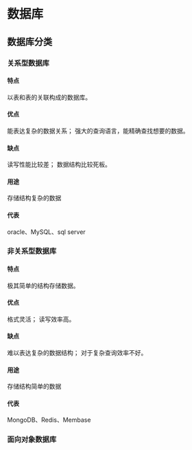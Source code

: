 # 数据库

## 数据库分类

### 关系型数据库


#### 特点

以表和表的关联构成的数据库。

#### 优点

能表达复杂的数据关系；
强大的查询语言，能精确查找想要的数据。

#### 缺点

读写性能比较差；
数据结构比较死板。


#### 用途

存储结构复杂的数据


#### 代表

oracle、MySQL、sql  server


### 非关系型数据库


#### 特点

极其简单的结构存储数据。

#### 优点

格式灵活；
读写效率高。

#### 缺点

难以表达复杂的数据结构；
对于复杂查询效率不好。

#### 用途

存储结构简单的数据

#### 代表

MongoDB、Redis、Membase

### 面向对象数据库

